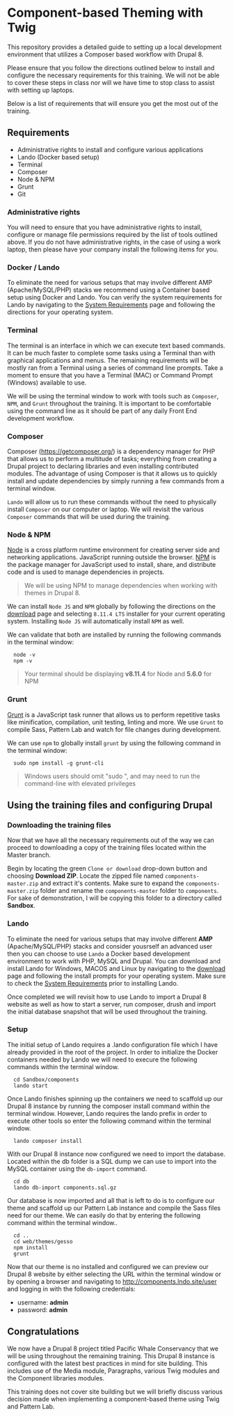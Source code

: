 # Component-based Theming with Twig
This repository provides a detailed guide to setting up a local development environment that utilizes a Composer based workflow with Drupal 8.

Please ensure that you follow the directions outlined below to install and configure the necessary requirements for this training. We will not be able to cover these steps in class nor will we have time to stop class to assist with setting up laptops.

Below is a list of requirements that will ensure you get the most out of the training.

## Requirements
- Administrative rights to install and configure various applications
- Lando (Docker based setup)
- Terminal
- Composer
- Node & NPM
- Grunt
- Git

### Administrative rights
You will need to ensure that you have administrative rights to install, configure or manage file permissions required by the list of tools outlined above.  If you do not have administrative rights, in the case of using a work laptop, then please have your company install the following items for you.


### Docker / Lando
To eliminate the need for various setups that may involve different AMP (Apache/MySQL/PHP) stacks we recommend using a Container based setup using Docker and Lando. You can verify the system requirements for Lando by navigating to the [System Requirements](https://docs.devwithlando.io/installation/system-requirements.html) page and following the directions for your operating system.

### Terminal
The terminal is an interface in which we can execute text based commands.  It can be much faster to complete some tasks using a Terminal than with graphical applications and menus. The remaining requirements will be mostly ran from a Terminal using a series of command line prompts.  Take a moment to ensure that you have a Terminal (MAC) or Command Prompt (Windows) available to use.

We will be using the terminal window to work with tools such as `Composer`, `NPM`, and `Grunt` throughout the training.  It is important to be comfortable using the command line as it should be part of any daily Front End development workflow.

### Composer
Composer (https://getcomposer.org/) is a dependency manager for PHP that allows us to perform a multitude of tasks; everything from creating a Drupal project to declaring libraries and even installing contributed modules. The advantage of using Composer is that it allows us to quickly install and update dependencies by simply running a few commands from a terminal window.

`Lando` will allow us to run these commands without the need to physically install `Composer` on our computer or laptop.  We will revisit the various `Composer` commands that will be used during the training.

### Node & NPM
[Node](https://nodejs.org/en/) is a cross platform runtime environment for creating server side and networking applications. JavaScript running outside the browser. [NPM](https://www.npmjs.com/) is the package manager for JavaScript used to install, share, and distribute code and is used to manage dependencies in projects.

> We will be using NPM to manage dependencies when working with themes in Drupal 8.

We can install `Node JS` and `NPM` globally by following the directions on the [download](https://nodejs.org/en/download/) page and selecting `8.11.4 LTS` installer for your current operating system.  Installing `Node JS` will automatically install `NPM` as well.

We can validate that both are installed by running the following commands in the terminal window:

```
  node -v
  npm -v
```

> Your terminal should be displaying **v8.11.4** for Node and **5.6.0** for NPM

### Grunt
[Grunt](https://gruntjs.com/) is a JavaScript task runner that allows us to perform repetitive tasks like minification, compilation, unit testing, linting and more. We use `Grunt` to compile Sass, Pattern Lab and watch for file changes during development.

We can use `npm` to globally install `grunt` by using the following command in the terminal window:

```
  sudo npm install -g grunt-cli
```

> Windows users should omit "sudo ", and may need to run the command-line with elevated privileges


## Using the training files and configuring Drupal

### Downloading the training files
Now that we have all the necessary requirements out of the way we can proceed to downloading a copy of the training files located within the Master branch.

Begin by locating the green `Clone or download` drop-down button and choosing **Download ZIP**.  Locate the zipped file named `components-master.zip` and extract it's contents. Make sure to expand the `components-master.zip` folder and rename the `components-master` folder to `components`.  For sake of demonstration, I will be copying this folder to a directory called **Sandbox**.

### Lando

To eliminate the need for various setups that may involve different **AMP** (Apache/MySQL/PHP) stacks and consider yousrself an advanced user then you can choose to use `Lando` a Docker based development environment to work with PHP, MySQL and Drupal.  You can download and install Lando for Windows, MACOS and Linux by navigating to the [download](https://docs.devwithlando.io/installation/installing.html) page and following the install prompts for your operating system.  Make sure to check the [System Requirements](https://docs.devwithlando.io/installation/system-requirements.html) prior to installing Lando.

Once completed we will revisit how to use Lando to import a Drupal 8 website as well as how to start a server, run composer, drush and import the initial database snapshot that will be used throughout the training.


### Setup
The initial setup of Lando requires a .lando configuration file which I have already provided in the root of the project.  In order to initialize the Docker containers needed by Lando we will need to execure the following commands within the terminal window.

```
  cd Sandbox/components
  lando start
```

Once Lando finishes spinning up the containers we need to scaffold up our Drupal 8 instance by running the composer install command within the terminal window.  However, Lando requires the lando prefix in order to execute other tools so enter the following command within the terminal window.

```
  lando composer install
```

With our Drupal 8 instance now configured we need to import the database.  Located within the db folder is a SQL dump we can use to import into the MySQL container using the `db-import` command.


```
  cd db
  lando db-import components.sql.gz
```

Our database is now imported and all that is left to do is to configure our theme and scaffold up our Pattern Lab instance and compile the Sass files need for our theme.  We can easily do that by entering the following command within the terminal window..

```
  cd ..
  cd web/themes/gesso
  npm install
  grunt
```

Now that our theme is no installed and configured we can preview our Drupal 8 website by either selecting the URL within the terminal window or by opening a browser and navigating to http://components.lndo.site/user and logging in with the following credentials:

- username: **admin**
- password: **admin**

## Congratulations
We now have a Drupal 8 project titled Pacific Whale Conservancy that we will be using throughout the remaining training. This Drupal 8 instance is configured with the latest best practices in mind for site building. This includes use of the Media module, Paragraphs, various Twig modules and the Component libraries modules.

This training does not cover site building but we will briefly discuss various decision made when implementing a component-based theme using Twig and Pattern Lab.
